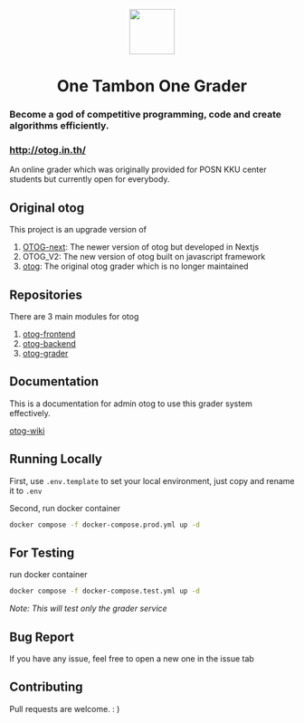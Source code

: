 <p align="center">
  <a href="https://otog.in.th">
    <img src="https://github.com/phakphum-dev/otog-frontend/raw/main/public/logo512.png" width="80" />
  </a>
</p>

<h1 align="center">One Tambon One Grader</h1>

### Become a god of competitive programming, code and create algorithms efficiently.

### http://otog.in.th/

An online grader which was originally provided for POSN KKU center students but currently open for everybody.

## Original otog

This project is an upgrade version of

1. [OTOG-next](https://github.com/karnjj/OTOG-next): The newer version of otog but developed in Nextjs
2. OTOG_V2: The new version of otog built on javascript framework
3. [otog](https://github.com/phizaz/otog): The original otog grader which is no longer maintained

## Repositories

There are 3 main modules for otog

1. [otog-frontend](https://github.com/phakphum-dev/otog-frontend)
2. [otog-backend](https://github.com/phakphum-dev/otog-backend)
3. [otog-grader](https://github.com/phakphum-dev/otog-grader)

## Documentation

This is a documentation for admin otog to use this grader system effectively.

[otog-wiki](https://github.com/phakphum-dev/otog-doc/wiki)

## Running Locally

First, use `.env.template` to set your local environment, just copy and rename it to `.env`

Second, run docker container

```bash
docker compose -f docker-compose.prod.yml up -d
```

## For Testing
run docker container

```bash
docker compose -f docker-compose.test.yml up -d
```

_Note: This will test only the grader service_

## Bug Report

If you have any issue, feel free to open a new one in the issue tab

## Contributing

Pull requests are welcome. : )
